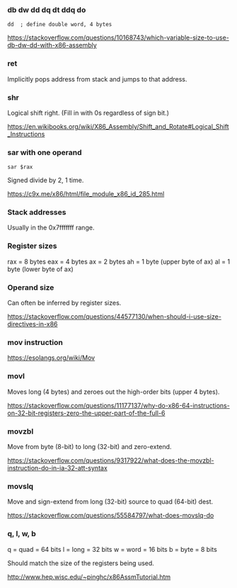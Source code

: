### db dw dd dq dt ddq do

```
dd  ; define double word, 4 bytes
```

https://stackoverflow.com/questions/10168743/which-variable-size-to-use-db-dw-dd-with-x86-assembly


### ret

Implicitly pops address from stack and jumps to that address.


### shr

Logical shift right. (Fill in with 0s regardless of sign bit.)

https://en.wikibooks.org/wiki/X86_Assembly/Shift_and_Rotate#Logical_Shift_Instructions


### sar with one operand

```
sar $rax
```

Signed divide by 2, 1 time.

https://c9x.me/x86/html/file_module_x86_id_285.html


### Stack addresses

Usually in the 0x7fffffff range.


### Register sizes

rax = 8 bytes
eax = 4 bytes
ax = 2 bytes
ah = 1 byte (upper byte of ax)
al = 1 byte (lower byte of ax)


### Operand size

Can often be inferred by register sizes.

https://stackoverflow.com/questions/44577130/when-should-i-use-size-directives-in-x86


### mov instruction

https://esolangs.org/wiki/Mov


### movl

Moves long (4 bytes) and zeroes out the high-order bits (upper 4 bytes).

https://stackoverflow.com/questions/11177137/why-do-x86-64-instructions-on-32-bit-registers-zero-the-upper-part-of-the-full-6


### movzbl

Move from byte (8-bit) to long (32-bit) and zero-extend.

https://stackoverflow.com/questions/9317922/what-does-the-movzbl-instruction-do-in-ia-32-att-syntax


### movslq

Move and sign-extend from long (32-bit) source to quad (64-bit) dest.

https://stackoverflow.com/questions/55584797/what-does-movslq-do


### q, l, w, b

q = quad = 64 bits
l = long = 32 bits
w = word = 16 bits
b = byte = 8 bits

Should match the size of the registers being used.

http://www.hep.wisc.edu/~pinghc/x86AssmTutorial.htm